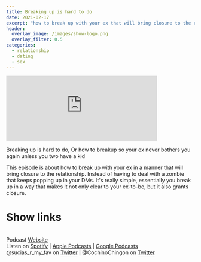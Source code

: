 ```yaml
---
title: Breaking up is hard to do
date: 2021-02-17
excerpt: "how to break up with your ex that will bring closure to the relationship, instead of having to deal with a zombie every few months"
header:
  overlay_image: /images/show-logo.png
  overlay_filter: 0.5
categories:
  - relationship
  - dating
  - sex
---
```


<iframe src="https://open.spotify.com/embed-podcast/episode/00KFU8a6TPu15Ps2c4XHVE" width="80%" height="175" frameborder="0" allowtransparency="true" allow="encrypted-media"></iframe>

Breaking up is hard to do, Or how to breakup so your ex never bothers you again unless you two have a kid

This episode is about how to break up with your ex in a manner that will bring closure to the relationship. Instead of having to deal with a zombie that keeps popping up in your DMs.
It's really simple, essentially you break up in a way that makes it not only clear to your ex-to-be, but it also grants closure.


# Show links

<br> Podcast [Website](https://sucias.xyz)<a href='https://sucias.xyz'><i class='fas fa-link'></i></a>
<br> Listen on [Spotify](https://open.spotify.com/show/3XjoipCU3QzeIaQAAQpBdW)<a href='https://open.spotify.com/show/3XjoipCU3QzeIaQAAQpBdW'><i class='fab fa-spotify'></i></a> | [Apple Podcasts](https://podcasts.apple.com/us/podcast/sucias-are-my-favorite/id1548173787)<i class='fas fa-podcast'></i> | [Google Podcasts](https://podcasts.google.com/feed/aHR0cHM6Ly9hbmNob3IuZm0vcy80MjI0YzYzYy9wb2RjYXN0L3Jzcw)<a href='https://podcasts.google.com/feed/aHR0cHM6Ly9hbmNob3IuZm0vcy80MjI0YzYzYy9wb2RjYXN0L3Jzcw'><i class='fab fa-google-play'></i></a>
<br> @sucias_r_my_fav on [Twitter](https://twitter.com/sucias_r_my_fav)<a href='https://twitter.com/sucias_r_my_fav'><i class='fab fa-twitter'></i></a> | @CochinoChingon on [Twitter](https://twitter.com/cochinochingon)<a href='https://twitter.com/cochinochingon'><i class='fab fa-twitter'></i></a>
